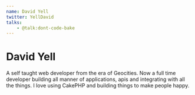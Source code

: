 ```yaml
---
name: David Yell
twitter: YellDavid
talks:
    - @talk:dont-code-bake
---
```


# David Yell

A self taught web developer from the era of Geocities. Now a full time developer building all manner of applications, apis and integrating with all the things. I love using CakePHP and building things to make people happy.
